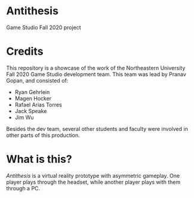 # Antithesis
Game Studio Fall 2020 project 

# Credits
This repository is a showcase of the work of the Northeastern University Fall 2020 Game Studio development team. This team was lead by Pranav Gopan, and consisted of:
* Ryan Gehrlein
* Magen Hocker
* Rafael Arias Torres
* Jack Speake
* Jim Wu

Besides the dev team, several other students and faculty were involved in other parts of this production.

# What is this?
*Antithesis* is a virtual reality prototype with asymmetric gameplay. One player plays through the headset, while another player plays with them through a PC.
